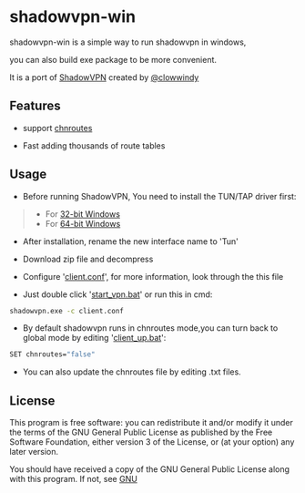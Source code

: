 shadowvpn-win
===

shadowvpn-win is a simple way to run shadowvpn in windows,

you can also build exe package to be more convenient.


It is a port of [ShadowVPN](https://github.com/clowwindy/ShadowVPN) created by [@clowwindy](https://github.com/clowwindy)

Features
---

* support [chnroutes](https://github.com/fivesheep/chnroutes)

* Fast adding thousands of route tables

Usage
---

* Before running ShadowVPN, You need to install the TUN/TAP driver first:
> + For [32-bit Windows](http://build.openvpn.net/downloads/releases/tap-windows-9.9.2_3.exe)
> + For [64-bit Windows](http://build.openvpn.net/downloads/releases/tap-windows-9.21.0.exe)

* After installation, rename the new interface name to 'Tun'

* Download zip file and decompress

* Configure '[client.conf](https://github.com/evollost/shadowvpn-win/blob/master/client.conf)', for more information, look through the this file

* Just double click '[start_vpn.bat](https://github.com/evollost/shadowvpn-win/blob/master/start_vpn.bat)' or run this in cmd:
```bash
shadowvpn.exe -c client.conf
```

* By default shadowvpn runs in chnroutes mode,you can turn back to global mode 
by editing '[client_up.bat](https://github.com/evollost/shadowvpn-win/blob/master/client_up.bat)':
```bash
SET chnroutes="false"
```

* You can also update the chnroutes file by editing .txt files.


License
---

This program is free software: you can redistribute it and/or modify
it under the terms of the GNU General Public License as published by
the Free Software Foundation, either version 3 of the License, or
(at your option) any later version.

You should have received a copy of the GNU General Public License
along with this program. If not, see [GNU](http://www.gnu.org/licenses/)
